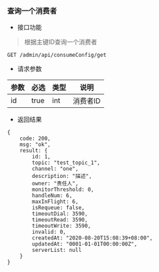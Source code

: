 ### 查询一个消费者

- 接口功能

> 根据主键ID查询一个消费者

```
GET /admin/api/consumeConfig/get
```

- 请求参数

|参数|必选|类型|说明|
|:----- |:-------|:-----|----- |
|id |true |int |消费者ID |
 
- 返回结果

```
{
    code: 200,
    msg: "ok",
    result: {
        id: 1,
        topic: "test_topic_1",
        channel: "one",
        description: "描述",
        owner: "责任人",
        monitorThreshold: 0,
        handleNum: 6,
        maxInFlight: 6,
        isRequeue: false,
        timeoutDial: 3590,
        timeoutRead: 3590,
        timeoutWrite: 3590,
        invalid: 0,
        createdAt: "2020-08-20T15:08:39+08:00",
        updatedAt: "0001-01-01T00:00:00Z",
        serverList: null
    }
}
```